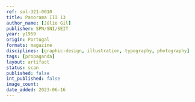 ```yaml
---
ref: sol-321-0010
title: Panorama III 13
author_name: [Júlio Gil]
publisher: SPN/SNI/SEIT
year: y1959
origin: Portugal
formats: magazine
disciplines: [graphic-design, illustration, typography, photography]
tags: [propaganda]
layout: artifact
status: scan
published: false
int_published: false
image_count:
date_added: 2023-06-16
---
```

